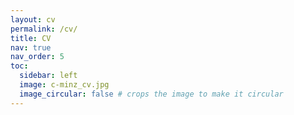 ```yaml
---
layout: cv
permalink: /cv/
title: CV
nav: true
nav_order: 5
toc:
  sidebar: left
  image: c-minz_cv.jpg
  image_circular: false # crops the image to make it circular
---
```

